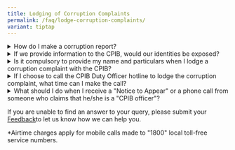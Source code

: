 ```yaml
---
title: Lodging of Corruption Complaints
permalink: /faq/lodge-corruption-complaints/
variant: tiptap
---
```

<p></p>
<div data-type="detailGroup" class="isomer-accordion isomer-accordion-white">
<details class="isomer-details">
<summary>How do I make a corruption report?</summary>
<div data-type="detailsContent" class="isomer-details-content">
<p>The CPIB takes a serious view of any corrupt practices in Singapore and
will not hesitate to take action against any parties involved in corrupt
practices. We strongly encourage those with information about corruption
to use the following channels to reach us:
<br>
<br>a) Write to us at 2 Lengkok Bahru, Singapore 159047
<br>b) Call CPIB Duty Officer at 1800-376-0000*
<br>c) Lodge an <a href="https://www.cpib.gov.sg/e-services/e-complaint-for-corrupt-conduct/" rel="noopener noreferrer nofollow" target="_blank"><u>e-complaint</u></a>
<br>d) Email us at: <a href="https://www.cpib.gov.sg/e-services/e-complaint-for-corrupt-conduct/" rel="noopener noreferrer nofollow" target="_blank"><u>report@cpib.gov.sg</u></a>
<br>e) Fax to us at: 6270 0320</p>
</div>
</details>
<details class="isomer-details">
<summary>If we provide information to the CPIB, would our identities be exposed?</summary>
<div data-type="detailsContent" class="isomer-details-content">
<p>Under the law, the complainant's identity will be kept confidential, even
in court proceedings except when the court finds that the complainant has
made a false statement in his corruption complaint.</p>
<p></p>
<p>PROTECTION OF INFORMERS (Section 36 of the Prevention of Corruption Act
1960):</p>
<p></p>
<p>1. Except as hereinafter provided, no complaints as to an offence under
this Act shall be admitted in evidence in any civil or criminal proceeding
whatsoever, and no witness shall be obliged or permitted to disclose the
name or address of any informer, or state any matter which might lead to
his discovery.
<br>2. If any books, documents or papers which are in evidence or liable to
inspection in any civil or criminal proceeding whatsoever contain any entry
in which any informer is named or described or which might lead to his
discovery, the court before which the proceeding is had shall cause all
such passages to be concealed from view or to be obliterated so far as
is necessary to protect the informer from discovery, but no further.
<br>3. If on a trial for any offence under this Act the court, after full
inquiry into the case, is of the opinion that the informer wilfully made
in his complaint a material statement which he knew or believed to be false
or did not believe to be true, or if in any other proceeding the court
is of the opinion that justice cannot be fully done between the parties
thereto without the discovery of the informer, the court may require the
production of the original complaint, if in writing, and permit inquiry
and require full disclosure concerning the informer.</p>
</div>
</details>
<details class="isomer-details">
<summary>Is it compulsory to provide my name and particulars when I lodge a corruption
complaint with the CPIB?</summary>
<div data-type="detailsContent" class="isomer-details-content">
<p>No. You may remain anonymous if you so wish. The CPIB looks into all corruption
complaints, including anonymous ones.</p>
</div>
</details>
<details class="isomer-details">
<summary>If I choose to call the CPIB Duty Officer hotline to lodge the corruption
complaint, what time can I make the call?</summary>
<div data-type="detailsContent" class="isomer-details-content">
<p>The CPIB Duty Officer hotline 1800-376-0000* is available every day. If
you reach out to our duty officer between 10pm to 6am, please leave a voice
message for us to return your call.</p>
</div>
</details>
<details class="isomer-details">
<summary>What should I do when I receive a "Notice to Appear" or a phone call from
someone who claims that he/she is a "CPIB officer"?</summary>
<div data-type="detailsContent" class="isomer-details-content">
<p>If you are unable to find an answer to your query, please submit your
<a href="mailto:%20info@cpib.gov.sg" rel="noopener noreferrer nofollow" target="_blank"><u>Feedback</u>
</a>to let us know how we can help you.</p>
</div>
</details>
</div>
<p></p>
<p>If you are unable to find an answer to your query, please submit your
<a href="mailto: info@cpib.gov.sg" rel="noopener noreferrer nofollow" target="_blank">Feedback</a>to let us know how we can help you.</p>
<p>*Airtime charges apply for mobile calls made to "1800" local toll-free
service numbers.</p>